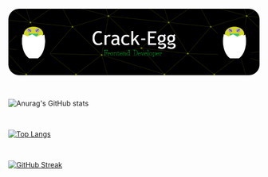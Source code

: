 ![Header](./github-header-image.png)

<br />

![Anurag's GitHub stats](https://github-readme-stats.vercel.app/api?username=Crack-Egg&show_icons=true&theme=gotham)

<br />

[![Top Langs](https://github-readme-stats.vercel.app/api/top-langs/?username=Crack-Egg)](https://github.com/anuraghazra/github-readme-stats)

<br />

[![GitHub Streak](https://streak-stats.demolab.com?user=Crack-Egg&theme=shadow-green)](https://git.io/streak-stats)
